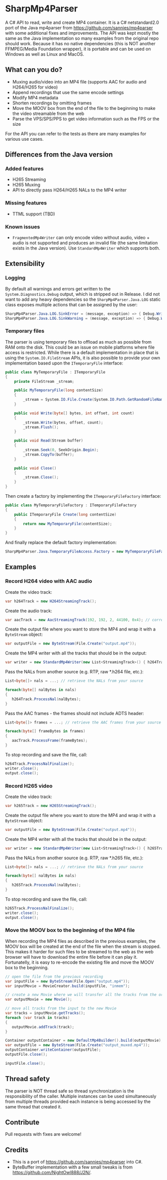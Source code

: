 # SharpMp4Parser

A C# API to read, write and create MP4 container. It is a C# netstandard2.0 port of the Java mp4parser from https://github.com/sannies/mp4parser 
with some additional fixes and improvements. The API was kept mostly the same as the Java implementation so many examples from the original repo
should work. Because it has no native dependencies (this is NOT another FFMPEG/Media Foundation wrapper), it is portable and can be used on
Windows as well as Linux and MacOS.

## What can you do?
- Muxing audio/video into an MP4 file (supports AAC for audio and H264/H265 for video)
- Append recordings that use the same encode settings
- Modify MP4 metadata
- Shorten recordings by omitting frames
- Move the MOOV box from the end of the file to the beginning to make the video streamable from the web
- Parse the VPS/SPS/PPS to get video information such as the FPS or the size

For the API you can refer to the tests as there are many examples for various use cases.

## Differences from the Java version

### Added features
- H265 Streaming
- H265 Muxing
- API to directly pass H264/H265 NALs to the MP4 writer

### Missing features
- TTML support (TBD)

### Known issues
- `FragmentedMp4Writer` can only encode video without audio, video + audio is not supported and produces an invalid file (the same limitation exists in the Java version).
Use `StandardMp4Writer` which supports both.

## Extensibility

### Logging
By default all warnings and errors get written to the `System.Diagnostics.Debug` output, which is stripped out in Release. I did not want to add any heavy dependencies
so the `SharpMp4Parser.Java.LOG` static class exposes multiple actions that can be assigned by the user:
```cs
SharpMp4Parser.Java.LOG.SinkError = (message, exception) => { Debug.WriteLine(message); };
SharpMp4Parser.Java.LOG.SinkWarning = (message, exception) => { Debug.WriteLine(message); };
```

### Temporary files
The parser is using temporary files to offload as much as possible from RAM onto the disk. This could be an issue on mobile platforms where file access is restricted. 
While there is a default implementation in place that is using the `System.IO.FileStream` APIs, it is also possible to provide your own implementation based upon the
`ITemporaryFile` interface:
```cs
public class MyTemporaryFile : ITemporaryFile
{
    private FileStream _stream;

    public MyTemporaryFile(long contentSize)
    {
        _stream = System.IO.File.Create(System.IO.Path.GetRandomFileName(), (int)contentSize, FileOptions.DeleteOnClose);
    }

    public void Write(byte[] bytes, int offset, int count)
    {
        _stream.Write(bytes, offset, count);
        _stream.Flush();
    }

    public void Read(Stream buffer)
    {
        _stream.Seek(0, SeekOrigin.Begin);
        _stream.CopyTo(buffer);
    }

    public void Close()
    {
        _stream.Close();
    }
}
```

Then create a factory by implementing the `ITemporaryFileFactory` interface:
```cs
public class MyTemporaryFileFactory : ITemporaryFileFactory
{
    public ITemporaryFile Create(long contentSize)
    {
        return new MyTemporaryFile(contentSize);
    }
}
```

And finally replace the default factory implementation:
```cs
SharpMp4Parser.Java.TemporaryFileAccess.Factory = new MyTemporaryFileFactory();
```

## Examples

### Record H264 video with AAC audio

Create the video track:
```cs
var h264Track = new H264StreamingTrack();
```

Create the audio track:
```cs
var aacTrack = new AacStreamingTrack(192, 192, 2, 44100, 0x4); // correct AAC parameters should be retrieved from the source, e.g. from the SDP or ADTS header
```

Create the output file where you want to store the MP4 and wrap it with a `ByteStream` object:
```cs
var outputFile = new ByteStream(File.Create("output.mp4"));
```

Create the MP4 writer with all the tracks that should be in the output:
```cs
var writer = new StandardMp4Writer(new List<StreamingTrack>() { h264Track, aacTrack }, output);
```

Pass the NALs from another source (e.g. RTP, raw *.h264 file, etc.):
```cs
List<byte[]> nals = ...; // retrieve the NALs from your source

foreach(byte[] nalBytes in nals)
{
   h264Track.ProcessNal(nalBytes);
}
```

Pass the AAC frames - the frames should not include ADTS header:
```cs
List<byte[]> frames = ...; // retrieve the AAC frames from your source

foreach(byte[] frameBytes in frames)
{
   aacTrack.ProcessFrame(frameBytes);
}
```

To stop recording and save the file, call:
```cs
h264Track.ProcessNalFinalize();
writer.close();
output.close();
```

### Record H265 video
Create the video track:
```cs
var h265Track = new H265StreamingTrack();
```

Create the output file where you want to store the MP4 and wrap it with a `ByteStream` object:
```cs
var outputFile = new ByteStream(File.Create("output.mp4"));
```

Create the MP4 writer with all the tracks that should be in the output:
```cs
var writer = new StandardMp4Writer(new List<StreamingTrack>() { h265Track }, output);
```

Pass the NALs from another source (e.g. RTP, raw *.h265 file, etc.):
```cs
List<byte[]> nals = ...; // retrieve the NALs from your source

foreach(byte[] nalBytes in nals)
{
   h265Track.ProcessNal(nalBytes);
}
```

To stop recording and save the file, call:
```cs
h265Track.ProcessNalFinalize();
writer.close();
output.close();
```

### Move the MOOV box to the beginning of the MP4 file
When recording the MP4 files as described in the previous examples, the MOOV box will be created at the end of the file
when the stream is stopped. This makes it harder for such files to be streamed to the web as the web browser will have
to download the entire file before it can play it. Fortunatelly, it is easy to re-encode the existing file and move the 
MOOV box to the beginning.

```cs
// open the file from the previous recording
var inputFile = new ByteStream(File.Open("output.mp4"));
var inputMovie = MovieCreator.build(inputFile, "inmem");

// create a new Movie where we will transfer all the tracks from the original Movie
var outputMovie = new Movie();

// move all tracks from the input to the new Movie
var tracks = inputMovie.getTracks();
foreach (var track in tracks)
{
   outputMovie.addTrack(track);
}

Container outputContainer = new DefaultMp4Builder().build(outputMovie);
var outputFile = new ByteStream(File.Create("output_muxed.mp4"));
outputContainer.writeContainer(outputFile);
outputFile.close();

inputFile.close();
```

## Thread safety
The parser is NOT thread safe so thread synchronization is the responsibility of the caller. Multiple instances
can be used simultaneously from multiple threads provided each instance is being accessed by the same thread that created it.

## Contribute
Pull requests with fixes are welcome!

## Credits
- This is a port of https://github.com/sannies/mp4parser into C#.
- ByteBuffer implementation with a few small tweaks is from https://github.com/NightOwl888/J2N/.